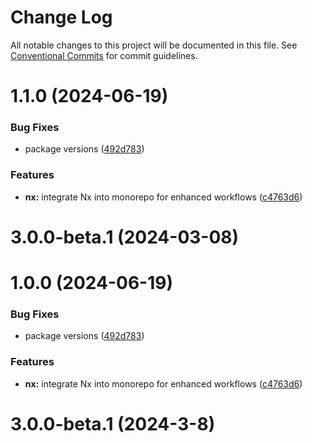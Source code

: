 # Change Log

All notable changes to this project will be documented in this file.
See [Conventional Commits](https://conventionalcommits.org) for commit guidelines.

# 1.1.0 (2024-06-19)


### Bug Fixes

* package versions ([492d783](https://github.com/ongov/ontario-frontend/commit/492d783a7b5bad75a8430f3f7fcc27bad2902d28))


### Features

* **nx:** integrate Nx into monorepo for enhanced workflows ([c4763d6](https://github.com/ongov/ontario-frontend/commit/c4763d6deff19bd09cb6023404b83448ff4420ca))



# 3.0.0-beta.1 (2024-03-08)





# 1.0.0 (2024-06-19)


### Bug Fixes

* package versions ([492d783](https://github.com/ongov/ontario-frontend/commit/492d783a7b5bad75a8430f3f7fcc27bad2902d28))


### Features

* **nx:** integrate Nx into monorepo for enhanced workflows ([c4763d6](https://github.com/ongov/ontario-frontend/commit/c4763d6deff19bd09cb6023404b83448ff4420ca))



# 3.0.0-beta.1 (2024-3-8)
